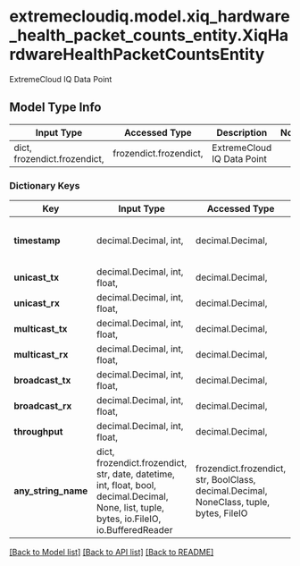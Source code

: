 # extremecloudiq.model.xiq_hardware_health_packet_counts_entity.XiqHardwareHealthPacketCountsEntity

ExtremeCloud IQ Data Point

## Model Type Info
Input Type | Accessed Type | Description | Notes
------------ | ------------- | ------------- | -------------
dict, frozendict.frozendict,  | frozendict.frozendict,  | ExtremeCloud IQ Data Point | 

### Dictionary Keys
Key | Input Type | Accessed Type | Description | Notes
------------ | ------------- | ------------- | ------------- | -------------
**timestamp** | decimal.Decimal, int,  | decimal.Decimal,  | The timestamp | value must be a 64 bit integer
**unicast_tx** | decimal.Decimal, int, float,  | decimal.Decimal,  | Unicast Tx | [optional] 
**unicast_rx** | decimal.Decimal, int, float,  | decimal.Decimal,  | Unicast Rx | [optional] 
**multicast_tx** | decimal.Decimal, int, float,  | decimal.Decimal,  | Multicast Tx | [optional] 
**multicast_rx** | decimal.Decimal, int, float,  | decimal.Decimal,  | Multicast Rx | [optional] 
**broadcast_tx** | decimal.Decimal, int, float,  | decimal.Decimal,  | Broadcast Tx | [optional] 
**broadcast_rx** | decimal.Decimal, int, float,  | decimal.Decimal,  | Broadcast Rx | [optional] 
**throughput** | decimal.Decimal, int, float,  | decimal.Decimal,  | Throughput | [optional] 
**any_string_name** | dict, frozendict.frozendict, str, date, datetime, int, float, bool, decimal.Decimal, None, list, tuple, bytes, io.FileIO, io.BufferedReader | frozendict.frozendict, str, BoolClass, decimal.Decimal, NoneClass, tuple, bytes, FileIO | any string name can be used but the value must be the correct type | [optional]

[[Back to Model list]](../../README.md#documentation-for-models) [[Back to API list]](../../README.md#documentation-for-api-endpoints) [[Back to README]](../../README.md)

